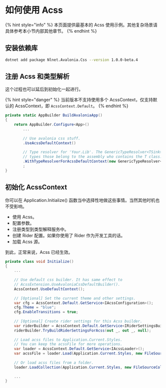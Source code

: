 # 如何使用 Acss

{% hint style="info" %}
本页面提供最基本的 Acss 使用示例。其他复杂场景请具体参考本小节内部其他章节。
{% endhint %}

## 安装依赖库

```bash
dotnet add package Nlnet.Avalonia.Css --version 1.0.0-beta.4
```

## 注册 Acss 和类型解析

这个过程也可以延后到初始化一起进行。

{% hint style="danger" %}
当前版本不支持使用多个 AcssContext，仅支持默认的 AcssContext，即 `AcssContext.Default`。
{% endhint %}

```csharp
private static AppBuilder BuildAvaloniaApp()
{
    return AppBuilder.Configure<App>()
        ...
        
        // Use avalonia css stuff.
        .UseAcssDefaultContext()
        
        // Type resolver for 'Your.Lib'. The GenericTypeResolver<TSink> will load all
        // types those belong to the assembly who contains the T class.
        .WithTypeResolverForAcssDefaultContext(new GenericTypeResolver<TSink>())
        ;
}
```

## 初始化 AcssContext

你可以在 Application.Initialize() 函数当中选择性地做这些事情。当然其他时机也不受影响。

* 使用 Acss。
* 配置参数。
* 注册类型到类型解释服务中。
* 创建 Rider 配置。如果你使用了 Rider 作为开发工具的话。
* 加载 Acss 源。

到此，正常来说，Acss 已经生效。

```csharp
private class void Initialize()
{
    ...
    
    // Use default css builder. It has same effect to 
    // AcssExtension.UseAvaloniaCssDefaultBuilder().
    AcssContext.UseDefaultContext();
	
    // [Optional] Set the current theme and other settings.
    var cfg = AcssContext.Default.GetService<IAcssConfiguration>();
    cfg.Theme = "blue";
    cfg.EnableTransitions = true;
    
    // [Optional] Create rider settings for this Acss builder.
    var riderBuilder = AcssContext.Default.GetService<IRiderSettingsBuilder>();
    riderBuilder.TryBuildRiderSettingsForAcss(out _, out _, null);
    
    // Load acss files to Application.Current.Styles. 
    // You can keep the acssFile for more operations.
    var loader = AcssContext.Default.GetService<IAcssLoader>();
    var acssFile = loader.Load(Application.Current.Styles, new FileSource("Acss/Case.acss"));
    
    // Or load acss files from a folder.
    loader.LoadCollection(Application.Current.Styles, new FileSourceCollection("Acss/"));
    
    ...
}
```
